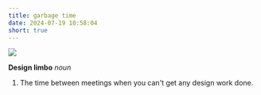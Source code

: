 ```yaml
---
title: garbage time
date: 2024-07-19 10:58:04
short: true
---
```


![](garbageTimeNotebook.jpg)

**Design limbo**
*noun*
1. The time between meetings when you can't get any design work done.
